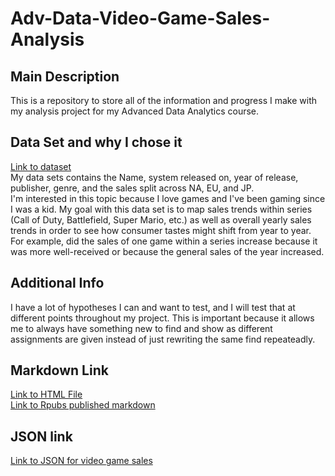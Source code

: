 # Adv-Data-Video-Game-Sales-Analysis
## Main Description
This is a repository to store all of the information and progress I make with my analysis project for my Advanced Data Analytics course.

## Data Set and why I chose it
[Link to dataset](https://www.kaggle.com/datasets/archissave/video-game-sales?resource=download)   
My data sets contains the Name, system released on, year of release, publisher, genre, and the sales split across NA, EU, and JP.   
I'm interested in this topic because I love games and I've been gaming since I was a kid. My goal with this data set is to map sales trends within series (Call of Duty, Battlefield, Super Mario, etc.) as well as overall yearly sales trends in order to see how consumer tastes might shift from year to year.  
For example, did the sales of one game within a series increase because it was more well-received or because the general sales of the year increased.

## Additional Info
I have a lot of hypotheses I can and want to test, and I will test that at different points throughout my project. 
This is important because it allows me to always have something new to find and show as different assignments are given instead of just rewriting the same find repeateadly.

## Markdown Link
[Link to HTML File](Analysis-of-Video-Game-Sales.html)  
[Link to Rpubs published markdown](http://rpubs.com/Tecnikle/1340228)

## JSON link
[Link to JSON for video game sales](https://tecnikle.github.io/Adv-Data-Video-Game-Sales-Analysis/vgsales.json)
